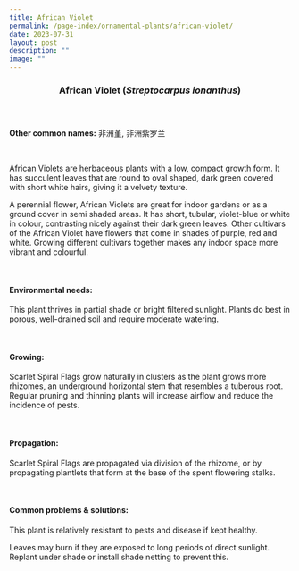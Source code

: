 ```yaml
---
title: African Violet
permalink: /page-index/ornamental-plants/african-violet/
date: 2023-07-31
layout: post
description: ""
image: ""
---
```

<header> 
	<h3>African Violet (<em>Streptocarpus ionanthus</em>)</h3> 
</header> 
 
<section> 
	<p><strong>Other common names:</strong> 非洲堇, 非洲紫罗兰</p> 
	<br> 
</section> 
 
<section> 
	<p>African Violets are herbaceous plants with a low, compact growth form. It has succulent leaves that are round to oval shaped, dark green covered with short white hairs, giving it a velvety texture.</p>
	<p>A perennial flower, African Violets are great for indoor gardens or as a ground cover in semi shaded areas. It has short, tubular, violet-blue or white in colour, contrasting nicely against their dark green leaves. Other cultivars of the African Violet have flowers that come in shades of purple, red and white. Growing different cultivars together makes any indoor space more vibrant and colourful.</p>
	 <br> 
</section> 
 
<section> 
  <h4>Environmental needs:</h4> 
    	<p>This plant thrives in partial shade or bright filtered sunlight. Plants do best in porous, well-drained soil and require moderate watering.</p> 
	<br>
</section>

<section> 
  <h4>Growing:</h4> 
		<p>Scarlet Spiral Flags grow naturally in clusters as the plant grows more rhizomes, an underground horizontal stem that resembles a tuberous root. Regular pruning and thinning plants will increase airflow and reduce the incidence of pests.</p> 
	<br> 
</section> 

<section> 
  <h4>Propagation:</h4> 
		<p>Scarlet Spiral Flags are propagated via division of the rhizome, or by propagating plantlets that form at the base of the spent flowering stalks.</p> 
	<br> 
</section> 
 
<section> 
  <h4>Common problems &amp; solutions:</h4> 
		<p>This plant is relatively resistant to pests and disease if kept healthy.</p>
		<p>Leaves may burn if they are exposed to long periods of direct sunlight. Replant under shade or install shade netting to prevent this.</p>
	<br> 
</section>